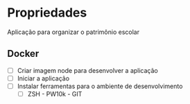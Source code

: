 # Propriedades

Aplicação para organizar o patrimônio escolar 

## Docker
 - [ ] Criar imagem node para desenvolver a aplicação
 - [ ] Iniciar a aplicação
 - [ ] Instalar ferramentas para o ambiente de desenvolvimento
   - [ ] ZSH - PW10k - GIT